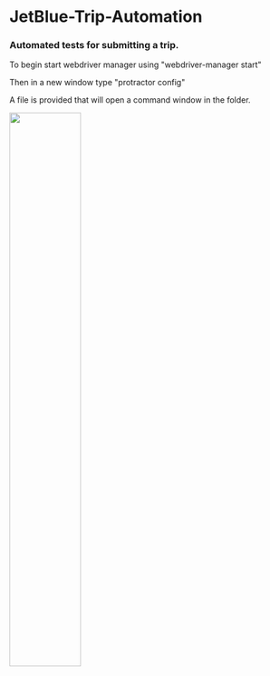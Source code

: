# JetBlue-Trip-Automation
### Automated tests for submitting a trip.

To begin start webdriver manager using "webdriver-manager start"

Then in a new window type "protractor config"

A file is provided that will open a command window in the folder.

<img src="https://nodejs.org/static/images/logos/nodejs-new-pantone-black.png" width="50%" height="50%">
